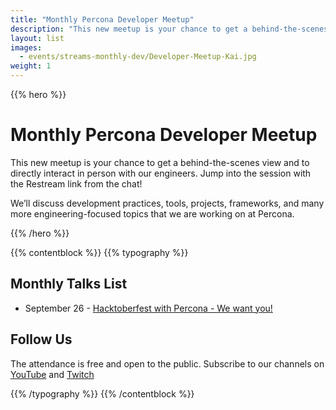 ```yaml
---
title: "Monthly Percona Developer Meetup"
description: "This new meetup is your chance to get a behind-the-scenes view and to directly interact in person with our engineers. Jump into the session with the Restream link from the chat!"
layout: list
images:
  - events/streams-monthly-dev/Developer-Meetup-Kai.jpg
weight: 1
---
```


{{% hero %}}

# Monthly Percona Developer Meetup

This new meetup is your chance to get a behind-the-scenes view and to directly interact in person with our engineers. Jump into the session with the Restream link from the chat!

We’ll discuss development practices, tools, projects, frameworks, and many more engineering-focused topics that we are working on at Percona.

{{% /hero %}}

{{% contentblock %}}
{{% typography %}}

## Monthly Talks List

* September 26 - [Hacktoberfest with Percona - We want you!](/events/streams-monthly-dev/2022-09-26-hacktoberfest/)

## Follow Us

The attendance is free and open to the public.
Subscribe to our channels on [YouTube](https://www.youtube.com/watch?v=hTSHb0NU_1E) and [Twitch](https://www.twitch.tv/perconacommunity)

{{% /typography %}}
{{% /contentblock %}}